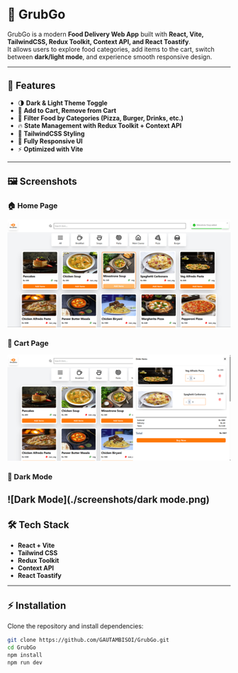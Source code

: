 # 🍔 GrubGo

GrubGo is a modern **Food Delivery Web App** built with **React, Vite, TailwindCSS, Redux Toolkit, Context API, and React Toastify**.  
It allows users to explore food categories, add items to the cart, switch between **dark/light mode**, and experience smooth responsive design.

---

## 🚀 Features
- 🌗 **Dark & Light Theme Toggle**
- 🛒 **Add to Cart, Remove from Cart**
- 🍕 **Filter Food by Categories (Pizza, Burger, Drinks, etc.)**
- 🔥 **State Management with Redux Toolkit + Context API**
- 🎨 **TailwindCSS Styling**
- 📱 **Fully Responsive UI**
- ⚡ **Optimized with Vite**

---

## 🖼️ Screenshots

### 🏠 Home Page
![Home Page](./screenshots/home.png)

### 🛒 Cart Page
![Cart Page](./screenshots/cart.png)

### 🌙 Dark Mode
![Dark Mode](./screenshots/dark mode.png)
---

## 🛠️ Tech Stack
- **React + Vite**
- **Tailwind CSS**
- **Redux Toolkit**
- **Context API**
- **React Toastify**

---

## ⚡ Installation

Clone the repository and install dependencies:

```bash
git clone https://github.com/GAUTAMBISOI/GrubGo.git
cd GrubGo
npm install
npm run dev

